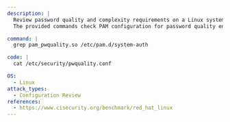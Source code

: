 ```yaml
---
description: |
  Review password quality and complexity requirements on a Linux system. 
  The provided commands check PAM configuration for password quality enforcement and display the contents of the pwquality configuration file for further assessment.

command: |
  grep pam_pwquality.so /etc/pam.d/system-auth

code: |
  cat /etc/security/pwquality.conf

OS:
  - Linux
attack_types:
  - Configuration Review
references:
  - https://www.cisecurity.org/benchmark/red_hat_linux
---
```

